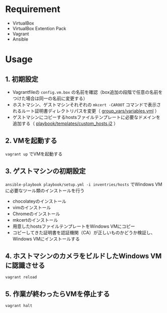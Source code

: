 # Requirement
- VirtualBox
- VirtualBox Extention Pack
- Vagrant
- Ansible

# Usage
## 1. 初期設定
- Vagrantfileの `config.vm.box` の名前を確認（box追加の段階で任意の名前をつけた場合は同一の名前に変更する）
- ホストマシン、ゲストマシンそれぞれの `mkcert -CAROOT` コマンドで表示されるルート証明書ディレクトリパスを変更（ [group_vars/variables.yml](https://github.com/taka-harada/vb-win10/blob/master/group_vars/variables.yml#L12-L14) ）
- ゲストマシンにコピーするhostsファイルテンプレートに必要なドメインを追加する（ [playbook/templates/custom_hosts.j2](https://github.com/taka-harada/vb-win10/blob/master/playbook/templates/custom_hosts.j2) ）

## 2. VMを起動する
`vagrant up` でVMを起動する

## 3. ゲストマシンの初期設定
`ansible-playbook playbook/setup.yml -i inventries/hosts` でWindows VMに必要なツール類のインストールを行う

- chocolateyのインストール
- vimのインストール
- Chromeのインストール
- mkcertのインストール
- 用意したhostsファイルテンプレートをWindows VMにコピー
- コピーしてきた証明書を認証機関（CA）が正しいものかどうか検証し、Windows VMにインストールする

## 4. ホストマシンのカメラをビルドしたWindows VMに認識させる
`vagrant reload`

## 5. 作業が終わったらVMを停止する
`vagrant halt`
